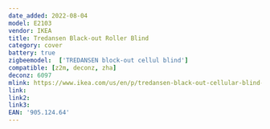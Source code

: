 ```yaml
---
date_added: 2022-08-04
model: E2103
vendor: IKEA
title: Tredansen Black-out Roller Blind
category: cover
battery: true
zigbeemodel:  ['TREDANSEN block-out cellul blind']
compatible: [z2m, deconz, zha]
deconz: 6097
mlink: https://www.ikea.com/us/en/p/tredansen-black-out-cellular-blind-smart-wireless-battery-operated-white-90512464/
link: 
link2: 
link3: 
EAN: '905.124.64'
---
```

